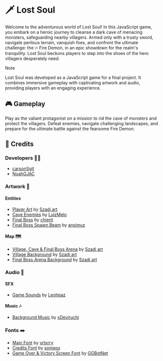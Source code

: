 # 🗡️ Lost Soul

Welcome to the adventurous world of Lost Soul! In this JavaScript game, you embark on a heroic journey to cleanse a dark cave of menacing monsters, safeguarding nearby villagers. Armed only with a trusty sword, navigate perilous terrain, vanquish foes, and confront the ultimate challenge: the 🔥 Fire Demon, in an epic showdown for the realm's tranquility. Lost Soul beckons players to step into the shoes of the hero villagers desperately need.
> [!NOTE]
> Lost Soul was developed as a JavaScript game for a final project. It combines immersive gameplay with captivating artwork and audio, providing players with an engaging experience.

## 🎮 Gameplay

Play as the valiant protagonist on a mission to rid the cave of monsters and protect the villagers. Defeat enemies, navigate challenging landscapes, and prepare for the ultimate battle against the fearsome Fire Demon.

## 🌟 Credits

### Developers 🧙‍♂️

- [carsonSgit](https://github.com/carsonSgit)
- [NoahGJAC](https://github.com/NoahGJAC)

### Artwork 🎨

#### Entities

- [Player Art](https://szadiart.itch.io/2d-soulslike-character) by [Szadi art](https://szadiart.itch.io/)
- [Cave Enemies](https://luizmelo.itch.io/monsters-creatures-fantasy) by [LuizMelo](https://luizmelo.itch.io/)
- [Final Boss](https://chierit.itch.io/boss-demon-slime) by [chierit](https://chierit.itch.io/)
- [Final Boss Spawn Beam](https://ansimuz.itch.io/gothicvania-patreon-collection) by [ansimuz](https://ansimuz.itch.io/)

#### Map 🗺️

- [Village, Cave & Final Boss Arena](https://szadiart.itch.io/pixel-fantasy-caves) by [Szadi art](https://szadiart.itch.io/)
- [Village Background](https://szadiart.itch.io/background-desert-mountains) by [Szadi art](https://szadiart.itch.io/)
- [Final Boss Arena Background](https://szadiart.itch.io/pixel-platformer-world) by [Szadi art](https://szadiart.itch.io/)

### Audio 🎵

#### SFX

- [Game Sounds](https://leohpaz.itch.io/rpg-essentials-sfx-free) by [Leohpaz](https://leohpaz.itch.io/)

#### Music 🎶

- [Background Music](https://xdeviruchi.itch.io/8-bit-fantasy-adventure-music-pack) by [xDeviruchi](https://xdeviruchi.itch.io/)

### Fonts ✒️

- [Main Font](https://vrtxrry.itch.io/dungeonfont) by [vrtxrry](https://vrtxrry.itch.io/)
- [Credits Font](https://somepx.itch.io/humble-fonts-free) by [somepx](https://somepx.itch.io/)
- [Game Over & Victory Screen Font](https://ggbot.itch.io/pixeloid-font) by [GGBotNet](https://ggbot.itch.io/)

